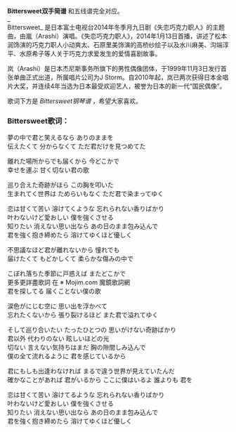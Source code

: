 

**Bittersweet双手简谱** 和五线谱完全对应。  
_  
Bittersweet_
是日本富士电视台2014年冬季月九日剧《失恋巧克力职人》的主题曲，由嵐（Arashi）演唱。《失恋巧克力职人》，2014年1月13日首播，讲述了松本润饰演的巧克力职人小动爽太、石原里美饰演的高桥纱绘子以及水川麻美、沟端淳平、水原希子等人关于巧克力求爱发生的爱情喜剧故事。  
  
岚（Arashi）是日本杰尼斯事务所旗下的男性偶像团体，于1999年11月3日发行首张单曲正式出道，所属唱片公司为J
Storm。自2010年起，岚已两次获得日本金唱片大奖，并连续4年当选为日本最受欢迎艺人，被誉为日本的新一代“国民偶像”。  
  
歌词下方是 _Bittersweet钢琴谱_ ，希望大家喜欢。

### Bittersweet歌词：

夢の中で君と笑えるなら ありのままを  
伝えたくて 分からなくて ただ君だけを見つめてた

離れた場所からでも届くから 今どこかで  
幸せを運ぶ 甘く切ない君の歌

巡り合えた奇跡がほら この胸を叩いた  
生まれてく世界は ためらいもなく ただ君で染まってゆく

恋は甘くて苦い 溶けてくような 忘れられない香りばかり  
叶わないけど愛おしい 僕を強くさせる  
知りたい 消えない思い出なら あの日のまま包み込んで  
君を強く抱き締めたら 溶けてゆくほど優しく

不思議なほど君が離れないから 憧れでも  
届けたくて もどかしくて 柔らかな傷みの中で

こぼれ落ちた季節に戸惑えば またどこかで  
更多更詳盡歌詞 在 ※ Mojim.com 魔鏡歌詞網  
君を探してる 届くことない僕の歌

涙色がにじむ空に 思い出を浮かべて  
忘れたくないから 張り裂けるほど また君で溢れてゆく

そして巡り合いたい たったひとつの 思いがけない奇跡ばかり  
君以外 代わりのない 眩しいほどの光  
切ない 言えない気持ちはまだ 胸の隙間しみ込んで  
僕の全て流れるように 君を感じているから

君にもしも出逢わなければ まるで違う世界が見えていたんだ  
確かなことがあれば 君がいるから ここに僕はいるよ 誰よりも 君を

恋は甘くて苦い 溶けてるような 忘れられない香りばかり  
叶わないけど愛おしい 僕を強くさせる  
知りたい 消えない思い出なら あの日のまま包み込んで  
君を強く抱き締めたら 溶けてゆくほど優しく

